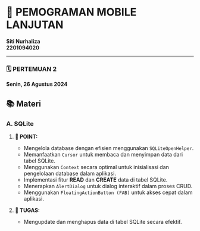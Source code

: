 # 📱 PEMOGRAMAN MOBILE LANJUTAN
**Siti Nurhaliza**  
**2201094020**

---

### 🗓 PERTEMUAN 2  
**Senin, 26 Agustus 2024**

## 📚 Materi
### A. SQLite
1. **🔹 POINT:**
   - Mengelola database dengan efisien menggunakan `SQLiteOpenHelper`.
   - Memanfaatkan `Cursor` untuk membaca dan menyimpan data dari tabel SQLite.
   - Menggunakan `Context` secara optimal untuk inisialisasi dan pengelolaan database dalam aplikasi.
   - Implementasi fitur **READ** dan **CREATE** data di tabel SQLite.
   - Menerapkan `AlertDialog` untuk dialog interaktif dalam proses CRUD.
   - Menggunakan `FloatingActionButton (FAB)` untuk akses cepat dalam aplikasi.

2. **📝 TUGAS:**
   - Mengupdate dan menghapus data di tabel SQLite secara efektif.
